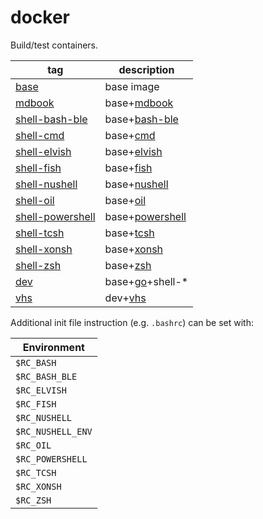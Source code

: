 # docker

Build/test containers.

| tag                                               | description       |
| ------------------------------------------------- | ----------------- |
| [base](./base/Dockerfile)                         | base image        |
| [mdbook](./mdbook/Dockerfile)                     | base+[mdbook]     |
| [shell-bash-ble](./shell-bash-ble/Dockerfile)     | base+[bash-ble]   |
| [shell-cmd](./shell-cmd/Dockerfile)               | base+[cmd]        |
| [shell-elvish](./shell-elvish/Dockerfile)         | base+[elvish]     |
| [shell-fish](./shell-fish/Dockerfile)             | base+[fish]       |
| [shell-nushell](./shell-nushell/Dockerfile)       | base+[nushell]    |
| [shell-oil](./shell-oil/Dockerfile)               | base+[oil]        |
| [shell-powershell](./shell-powershell/Dockerfile) | base+[powershell] |
| [shell-tcsh](./shell-tcsh/Dockerfile)             | base+[tcsh]       |
| [shell-xonsh](./shell-xonsh/Dockerfile)           | base+[xonsh]      |
| [shell-zsh](./shell-zsh/Dockerfile)               | base+[zsh]        |
| [dev](./dev/Dockerfile)                           | base+[go]+shell-* |
| [vhs](./vhs/Dockerfile)                           | dev+[vhs]         |

Additional init file instruction (e.g. `.bashrc`) can be set with:

| Environment       |
| ----------------- |
| `$RC_BASH`        |
| `$RC_BASH_BLE`    |
| `$RC_ELVISH`      |
| `$RC_FISH`        |
| `$RC_NUSHELL`     |
| `$RC_NUSHELL_ENV` |
| `$RC_OIL`         |
| `$RC_POWERSHELL`  |
| `$RC_TCSH`        |
| `$RC_XONSH`       |
| `$RC_ZSH`         |

[mdbook]:https://github.com/rust-lang/mdBook
[bash-ble]:https://github.com/akinomyoga/ble.sh
[cmd]:https://en.wikipedia.org/wiki/Cmd.exe
[elvish]:https://github.com/elves/elvish
[fish]:https://github.com/fish-shell/fish-shell
[nushell]:https://github.com/nushell/nushell
[oil]:https://github.com/oils-for-unix/oils
[powershell]:https://github.com/PowerShell/PowerShell
[tcsh]:https://www.tcsh.org/
[xonsh]:https://github.com/xonsh/xonsh
[zsh]:https://www.zsh.org/
[go]:https://go.dev/
[vhs]:https://github.com/charmbracelet/vhs
